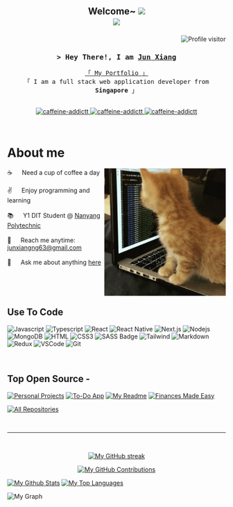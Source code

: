 <!-- Pre-header -->
<h2 align="center">
  Welcome~
  <img src="https://media.giphy.com/media/hvRJCLFzcasrR4ia7z/giphy.gif" width="28">

  <br>

  <a href="https://github.com/caffeine-addictt">
    <img src="https://readme-typing-svg.herokuapp.com/?lines=Self%20Taught%20Programmer;Full%20Stack%20Developer;5%2B%20years%20of%20coding%20experience;Always%20learning%20new%20things&center=true&width=380&height=45" />
  </a>
</h2>



<a href="https://komarev.com/ghpvc/?username=caffeine-addictt">
  <img align="right" src="https://komarev.com/ghpvc/?username=caffeine-addictt&label=Visitors&color=0e75b6&style=flat" alt="Profile visitor" />
</a>

<br>


<!-- Intro  -->
<h3 align="center">
  <samp>
    &gt; Hey There!, I am
    <b><a target="_blank" href="https://portfolio.nekochida.com">Jun Xiang</a></b>
  </samp>
</h3>

<p align="center"> 
  <samp>
    <a href="https://portfolio.nekochida.com">「 My Portfolio 」</a>
    <br>
    「 I am a full stack web application developer from <b>Singapore</b> 」
    <br>
    <br>
  </samp>
</p>

<p align="center">
 <a href="https://portfolio.nekochida.com" target="_blank">
  <img src="https://img.shields.io/badge/Website-DC143C?style=for-the-badge&logo=medium&logoColor=white" alt="caffeine-addictt" />
 </a>
 <a href="https://www.linkedin.com/in/ngjx" target="_blank">
  <img src="https://img.shields.io/badge/LinkedIn-0077B5?style=for-the-badge&logo=linkedin&logoColor=white" alt="caffeine-addictt"/>
 </a> 
 <a href="https://www.instagram.com/impurecaffeine/" target="_blank">
  <img src="https://img.shields.io/badge/Instagram-fe4164?style=for-the-badge&logo=instagram&logoColor=white" alt="caffeine-addictt" />
 </a> 
</p>

<br />


<!-- About Section -->
 # About me
 
<p>
  <img align="right" width="280" src="assets/cat.gif" alt="Coding gif" />
  
  ☕ &emsp; Need a cup of coffee a day<br/><br/>
  ✌️ &emsp; Enjoy programming and learning <br/><br/>
  📚 &emsp; Y1 DIT Student @ <a href="https://www.nyp.edu.sg" target="_blank">Nanyang Polytechnic</a> <br/><br/>
  📧 &emsp; Reach me anytime: junxiangng63@gmail.com<br/><br/>
  💬 &emsp; Ask me about anything [here](https://github.com/caffeine-addictt/caffeine-addictt/issues)
</p>

<br/>
<br/>
<br/>


## Use To Code

![Javascript](https://img.shields.io/badge/Javascript-F0DB4F?style=for-the-badge&labelColor=black&logo=javascript&logoColor=F0DB4F)
![Typescript](https://img.shields.io/badge/Typescript-007acc?style=for-the-badge&labelColor=black&logo=typescript&logoColor=007acc)
![React](https://img.shields.io/badge/-React-61DBFB?style=for-the-badge&labelColor=black&logo=react&logoColor=61DBFB)
![React Native](https://img.shields.io/badge/React_Native-20232A?style=for-the-badge&logo=react&logoColor=61DAFB)
![Next.js](https://img.shields.io/badge/next.js-000000?style=for-the-badge&logo=nextdotjs&logoColor=white)
![Nodejs](https://img.shields.io/badge/Nodejs-3C873A?style=for-the-badge&labelColor=black&logo=node.js&logoColor=3C873A)
![MongoDB](https://img.shields.io/badge/MongoDB-4EA94B?style=for-the-badge&logo=mongodb&logoColor=white)
![HTML](https://img.shields.io/badge/HTML5-E34F26?style=for-the-badge&logo=html5&logoColor=white)
![CSS3](https://img.shields.io/badge/CSS3-1572B6?style=for-the-badge&logo=css3&logoColor=white)
![SASS Badge](https://img.shields.io/badge/Sass-CC6699?style=for-the-badge&logo=sass&logoColor=white)
![Tailwind](https://img.shields.io/badge/Tailwind_CSS-092749?style=for-the-badge&logo=tailwindcss&logoColor=06B6D4&labelColor=000000)
![Markdown](https://img.shields.io/badge/Markdown-000000?style=for-the-badge&logo=markdown&logoColor=white)
![Redux](https://img.shields.io/badge/Redux-593D88?style=for-the-badge&logo=redux&logoColor=white)
![VSCode](https://img.shields.io/badge/Visual_Studio-0078d7?style=for-the-badge&logo=visual%20studio&logoColor=white)
![Git](https://img.shields.io/badge/Git-F05032?style=for-the-badge&logo=git&logoColor=white)

<br/>


## Top Open Source -
[![Personal Projects](https://github-readme-stats.vercel.app/api/pin/?username=caffeine-addictt&repo=personal-projects&border_color=7F3FBF&bg_color=0D1117&title_color=C9D1D9&text_color=8B949E&icon_color=7F3FBF)](https://github.com/caffeine-addictt/personal-projects)
[![To-Do App](https://github-readme-stats.vercel.app/api/pin/?username=caffeine-addictt&repo=FastAPI-ToDoApp&border_color=7F3FBF&bg_color=0D1117&title_color=C9D1D9&text_color=8B949E&icon_color=7F3FBF)](https://github.com/caffeine-addictt/FastAPI-ToDoApp)
[![My Readme](https://github-readme-stats.vercel.app/api/pin/?username=caffeine-addictt&repo=caffeine-addictt&border_color=7F3FBF&bg_color=0D1117&title_color=C9D1D9&text_color=8B949E&icon_color=7F3FBF)](https://github.com/caffeine-addictt/caffeine-addictt)
[![Finances Made Easy](https://github-readme-stats.vercel.app/api/pin/?username=caffeine-addictt&repo=Finances-Made-Easy&border_color=7F3FBF&bg_color=0D1117&title_color=C9D1D9&text_color=8B949E&icon_color=7F3FBF)](https://github.com/caffeine-addictt/Finances-Made-Easy)

<p align="left">
  <a href="https://github.com/caffeine-addictt?tab=repositories" target="_blank"><img alt="All Repositories" title="All Repositories" src="https://img.shields.io/badge/-All%20Repos-2962FF?style=for-the-badge&logo=koding&logoColor=white"/></a>
</p>

<br/>
<hr/>
<br/>


<p align="center">
  <a href="https://github.com/caffeine-addictt">
    <img src="https://github-readme-streak-stats.herokuapp.com/?user=caffeine-addictt&theme=radical&border=7F3FBF&background=0D1117" alt="My GitHub streak"/>
  </a>
</p>

<p align="center">
  <a href="https://github.com/caffeine-addictt">
    <img src="https://github-profile-summary-cards.vercel.app/api/cards/profile-details?username=caffeine-addictt&theme=radical" alt="My GitHub Contributions"/>
  </a>
</p>

<a> 
  <a href="https://github.com/caffeine-addictt"><img alt="My Github Stats" src="https://denvercoder1-github-readme-stats.vercel.app/api?username=caffeine-addictt&show_icons=true&count_private=true&theme=react&border_color=7F3FBF&bg_color=0D1117&title_color=F85D7F&icon_color=F8D866" height="192px" width="49.5%"/></a>
  <a href="https://github.com/caffeine-addictt"><img alt="My Top Languages" src="https://denvercoder1-github-readme-stats.vercel.app/api/top-langs/?username=caffeine-addictt&langs_count=8&layout=compact&theme=react&border_color=7F3FBF&bg_color=0D1117&title_color=F85D7F&icon_color=F8D866" height="192px" width="49.5%"/></a>
  <br/>
</a>


![My Graph](https://github-readme-activity-graph.vercel.app/graph?username=caffeine-addictt&custom_title=Jun%20Xiang's%20GitHub%20Activity%20Graph&bg_color=0D1117&color=7F3FBF&line=7F3FBF&point=7F3FBF&area_color=FFFFFF&title_color=FFFFFF&area=true)
